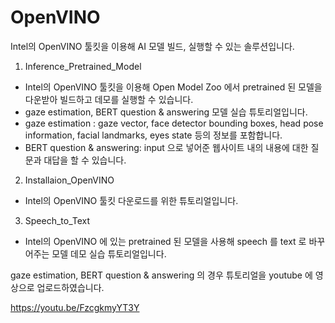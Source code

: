 # OpenVINO
Intel의 OpenVINO 툴킷을 이용해 AI 모델 빌드, 실행할 수 있는 솔루션입니다.

1) Inference_Pretrained_Model
- Intel의 OpenVINO 툴킷을 이용해 Open Model Zoo 에서 pretrained 된 모델을 다운받아 빌드하고 데모를 실행할 수 있습니다.
- gaze estimation, BERT question & answering 모델 실습 튜토리얼입니다.
- gaze estimation : gaze vector, face detector bounding boxes, head pose information, facial landmarks, eyes state 등의 정보를 포함합니다.
- BERT question & answering: input 으로 넣어준 웹사이트 내의 내용에 대한 질문과 대답을 할 수 있습니다.

2) Installaion_OpenVINO
- Intel의 OpenVINO 툴킷 다운로드를 위한 튜토리얼입니다.

3) Speech_to_Text
- Intel의 OpenVINO 에 있는 pretrained 된 모델을 사용해 speech 를 text 로 바꾸어주는 모델 데모 실습 튜토리얼입니다.




gaze estimation, BERT question & answering 의 경우 튜토리얼을 youtube 에 영상으로 업로드하였습니다.

https://youtu.be/FzcgkmyYT3Y
